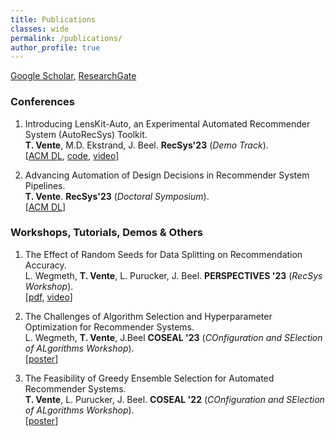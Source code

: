 ```yaml
---
title: Publications
classes: wide
permalink: /publications/
author_profile: true
---
```


[Google Scholar](https://scholar.google.com/citations?user=xcZpreUAAAAJ&hl=en&oi=ao), [ResearchGate](https://www.researchgate.net/profile/Tobias-Vente)


### Conferences

1. Introducing LensKit-Auto, an Experimental Automated Recommender System (AutoRecSys) Toolkit.  
**T. Vente**, M.D. Ekstrand, J. Beel. **RecSys'23** (_Demo Track_).  
\[[ACM DL](https://dl.acm.org/doi/10.1145/3604915.3610656), [code](https://github.com/ISG-Siegen/lenskit-auto), [video](https://www.youtube.com/watch?v=OTZAb8E_IZI&t=4s)\]  

2. Advancing Automation of Design Decisions in Recommender System Pipelines.   
**T. Vente**. **RecSys'23** (_Doctoral Symposium_).  
\[[ACM DL](https://dl.acm.org/doi/abs/10.1145/3604915.3608886)]


### Workshops, Tutorials, Demos & Others

1. The Effect of Random Seeds for Data Splitting on Recommendation Accuracy.  
L. Wegmeth, **T. Vente**, L. Purucker, J. Beel. **PERSPECTIVES '23** (_RecSys Workshop_).  
\[[pdf](https://ceur-ws.org/Vol-3476/paper4.pdf), [video](https://perspectives-ws.github.io/2023/videos/#the-effect-of-random-seeds-for-data-splitting-on-recommendation-accuracy)\]  

2. The Challenges of Algorithm Selection and Hyperparameter Optimization for Recommender Systems.  
L. Wegmeth, **T. Vente**, J.Beel **COSEAL '23** (_COnfiguration and SElection of ALgorithms Workshop_).  
\[[poster](https://www.researchgate.net/publication/373825532_The_Challenges_of_Algorithm_Selection_and_Hyperparameter_Optimization_for_Recommender_Systems)\]  

3. The Feasibility of Greedy Ensemble Selection for Automated Recommender Systems.  
**T. Vente**, L. Purucker, J. Beel. **COSEAL '22** (_COnfiguration and SElection of ALgorithms Workshop_).  
\[[poster](https://www.researchgate.net/publication/373841225_The_Feasibility_of_Greedy_Ensemble_Selection_for_Automated_Recommender_Systems)\]


